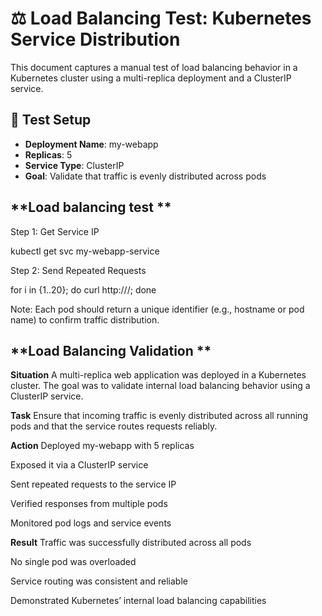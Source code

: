 # ⚖️ Load Balancing Test: Kubernetes Service Distribution

This document captures a manual test of load balancing behavior in a Kubernetes cluster using a multi-replica deployment and a ClusterIP service.


## 🧪 Test Setup

- **Deployment Name**: my-webapp
- **Replicas**: 5
- **Service Type**: ClusterIP
- **Goal**: Validate that traffic is evenly distributed across pods

## **Load balancing test **
Step 1: Get Service IP

kubectl get svc my-webapp-service

Step 2: Send Repeated Requests

for i in {1..20}; do curl http://<cluster-ip>/; done

Note: Each pod should return a unique identifier (e.g., hostname or pod name) to confirm traffic distribution.

## **Load Balancing Validation **

**Situation**
A multi-replica web application was deployed in a Kubernetes cluster. The goal was to validate internal load balancing behavior using a ClusterIP service.

**Task**
Ensure that incoming traffic is evenly distributed across all running pods and that the service routes requests reliably.

**Action**
Deployed my-webapp with 5 replicas

Exposed it via a ClusterIP service

Sent repeated requests to the service IP

Verified responses from multiple pods

Monitored pod logs and service events

**Result**
Traffic was successfully distributed across all pods

No single pod was overloaded

Service routing was consistent and reliable

Demonstrated Kubernetes’ internal load balancing capabilities
